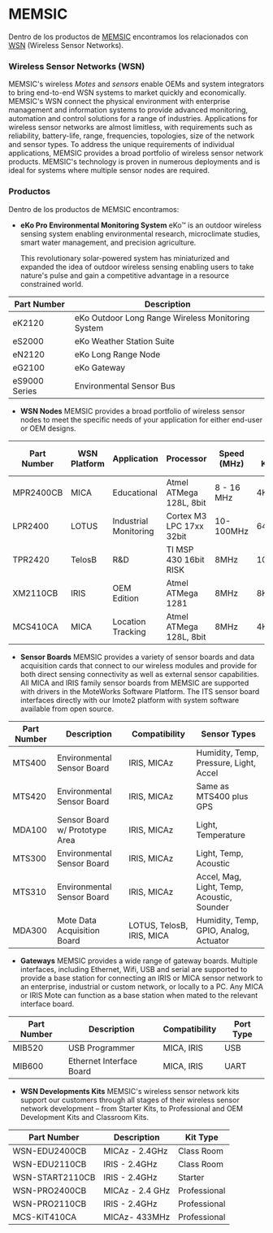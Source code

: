 # MEMSIC
Dentro de los productos de [MEMSIC](http://www.memsic.com/) encontramos los relacionados con [WSN](http://www.memsic.com/wireless-sensor-networks/) (Wireless Sensor Networks).


### Wireless Sensor Networks (WSN)
MEMSIC's wireless *Motes* and *sensors* enable OEMs and system integrators to bring end-to-end WSN systems to market quickly and economically.   
MEMSIC's WSN connect the physical environment with enterprise management and information systems to provide advanced monitoring, automation and control solutions for a range of industries. Applications for wireless sensor networks are almost limitless, with requirements such as reliability, battery-life, range, frequencies, topologies, size of the network and sensor types. To address the unique requirements of individual applications, MEMSIC provides a broad portfolio of wireless sensor network products.
MEMSIC's technology is proven in numerous deployments and is ideal for systems where multiple sensor nodes are required.

### Productos
Dentro de los productos de MEMSIC encontramos:

* **eKo Pro Environmental Monitoring System**
eKo™  is an outdoor wireless sensing system enabling environmental research, microclimate studies, smart water management, and precision agriculture.

  This revolutionary solar-powered system has miniaturized and expanded the idea of outdoor wireless sensing enabling users to take nature's pulse and gain a competitive advantage in a resource constrained world.

| Part Number | Description |
| -- | -- |
| eK2120 | eKo Outdoor Long Range Wireless Monitoring System |
| eS2000 | eKo Weather Station Suite |
| eN2120 | eKo Long Range Node |
| eG2100| eKo Gateway |
| eS9000 Series| Environmental Sensor Bus |



* **WSN Nodes**
MEMSIC provides a broad portfolio of wireless sensor nodes to meet the specific needs of your application for either end-user or OEM designs.

| Part Number | WSN Platform | Application | Processor | Speed (MHz) | RAM Kbytes | Radio Frequency Range | Tx/Rx | Data Rate Kbps |
| -- | -- | -- | -- | -- | -- | -- | -- | -- |
| MPR2400CB | MICA | Educational | Atmel ATMega 128L, 8bit | 8 - 16 MHz | 4Kbytes | 2.4 - 2.48 GHz | TI - CC 1000 / 2420 | 38.4 / 250 Kbits/s |
| LPR2400 | LOTUS | Industrial Monitoring | Cortex M3 LPC 17xx 32bit | 10-100MHz | 64Kbytes | 2.4GHZ ISM | RF231 Atmel | 250Kbits/s |
| TPR2420 | TelosB | R&D | TI MSP 430 16bit RISK | 8MHz | 10Kbytes | 2.4 - 2.48 GHz ISM | TI - CC 2420 | 250Kbits/s |
| XM2110CB | IRIS | OEM Edition | Atmel ATMega 1281 | 8MHz | 8Kbytes | 2.4GHZ ISM | RF230 Atmel | 250Kbits/s |
| MCS410CA | MICA | Location Tracking | Atmel ATMega 128L, 8bit | 8MHz | 4Kbytes | 433 Mhz | Integrated | Fixed |


* **Sensor Boards**
MEMSIC provides a variety of sensor boards and data acquisition cards that connect to our wireless modules and provide for both direct sensing connectivity as well as external sensor capabilities. All MICA and IRIS family sensor boards from MEMSIC are supported with drivers in the MoteWorks Software Platform. The ITS sensor board interfaces directly with our Imote2 platform with system software available from open source.

| Part Number | Description | Compatibility | Sensor Types |
| -- | -- | -- | -- |
| MTS400 | Environmental Sensor Board	 | IRIS, MICAz | Humidity, Temp, Pressure, Light, Accel |
| MTS420 | Environmental Sensor Board	 | IRIS, MICAz | Same as MTS400 plus GPS |
| MDA100 | Sensor Board w/ Prototype Area	 | IRIS, MICAz | Light, Temperature	 |
| MTS300 | Environmental Sensor Board	 | IRIS, MICAz | Light, Temp, Acoustic	 |
| MTS310 | Environmental Sensor Board	 | IRIS, MICAz | Accel, Mag, Light, Temp, Acoustic, Sounder	 |
| MDA300 | Mote Data Acquisition Board	 | LOTUS, TelosB, IRIS, MICA	 | Humidity, Temp, GPIO, Analog, Actuator	 |


* **Gateways**
MEMSIC provides a wide range of gateway boards. Multiple interfaces, including Ethernet, Wifi, USB and serial are supported to provide a base station for connecting an IRIS or MICA sensor network to an enterprise, industrial or custom network, or locally to a PC. Any MICA or IRIS Mote can function as a base station when mated to the relevant interface board.

| Part Number | Description | Compatibility | Port Type |
| -- | -- | -- | -- |
| MIB520 | USB Programmer | MICA, IRIS | USB |
| MIB600 | Ethernet Interface Board | MICA, IRIS | UART |


* **WSN Developments Kits**
MEMSIC's wireless sensor network kits support our customers through all stages of their wireless sensor network development – from Starter Kits, to Professional and OEM Development Kits and Classroom Kits.

| Part Number | Description | Kit Type |
| -- | -- | -- |
| WSN-EDU2400CB | MICAz - 2.4GHz | Class Room |
| WSN-EDU2110CB | IRIS - 2.4GHz | Class Room |
| WSN-START2110CB | IRIS - 2.4GHz | Starter |
| WSN-PRO2400CB | MICAz - 2.4 GHz | Professional |
| WSN-PRO2110CB | IRIS - 2.4GHz | Professional |
| MCS-KIT410CA | MICAz- 433MHz | Professional |



